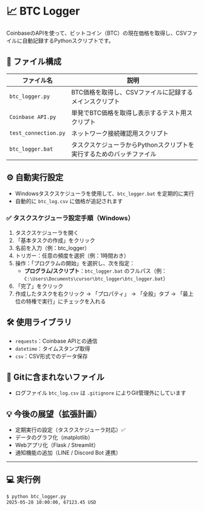 # 📈 BTC Logger

CoinbaseのAPIを使って、ビットコイン（BTC）の現在価格を取得し、CSVファイルに自動記録するPythonスクリプトです。

## 🔧 ファイル構成

| ファイル名            | 説明 |
|-----------------------|------|
| `btc_logger.py`       | BTC価格を取得し、CSVファイルに記録するメインスクリプト |
| `Coinbase API.py`     | 単発でBTC価格を取得し表示するテスト用スクリプト |
| `test_connection.py`  | ネットワーク接続確認用スクリプト |
| `btc_logger.bat`      | タスクスケジューラからPythonスクリプトを実行するためのバッチファイル |

## ⚙ 自動実行設定

- Windowsタスクスケジューラを使用して、`btc_logger.bat` を定期的に実行
- 自動的に `btc_log.csv` に価格が追記されます

### ✅ タスクスケジューラ設定手順（Windows）

1. タスクスケジューラを開く
2. 「基本タスクの作成」をクリック
3. 名前を入力（例：btc_logger）
4. トリガー：任意の頻度を選択（例：1時間おき）
5. 操作：「プログラムの開始」を選択し、次を指定：
   - **プログラム/スクリプト**：`btc_logger.bat` のフルパス（例：`C:\Users\Documents\cursor\btc_logger\btc_logger.bat`）
6. 「完了」をクリック
7. 作成したタスクを右クリック → 「プロパティ」 → 「全般」タブ → 「最上位の特権で実行」にチェックを入れる

## 🛠 使用ライブラリ

- `requests`：Coinbase APIとの通信
- `datetime`：タイムスタンプ取得
- `csv`：CSV形式でのデータ保存

## 🚫 Gitに含まれないファイル

- ログファイル `btc_log.csv` は `.gitignore` によりGit管理外にしています

## 💡 今後の展望（拡張計画）

- 定期実行の設定（タスクスケジューラ対応）✅
- データのグラフ化（matplotlib）
- Webアプリ化（Flask / Streamlit）
- 通知機能の追加（LINE / Discord Bot 連携）

---

## 💻 実行例

```bash
$ python btc_logger.py
2025-05-28 10:00:00, 67123.45 USD
